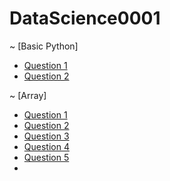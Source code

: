 # DataScience0001
~ [Basic Python]
- [Question 1](https://github.com/Yashika-Kadiyan/DataScience0001/issues/1)
- [Question 2](https://github.com/Yashika-Kadiyan/DataScience0001/issues/2)

~ [Array]
- [Question 1](https://github.com/Yashika-Kadiyan/DataScience0001/issues/4)
- [Question 2](https://github.com/Yashika-Kadiyan/DataScience0001/issues/5)
- [Question 3]()
- [Question 4]()
- [Question 5]()
- 

